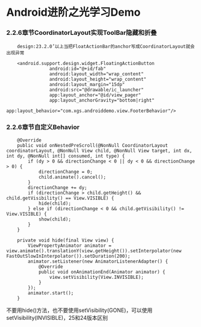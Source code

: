 # Android进阶之光学习Demo
### 2.2.6章节CoordinatorLayout实现ToolBar隐藏和折叠

        design:23.2.0’以上当把FloatActionBar的anchor写成CoordinatorLayout就会出现异常

        <android.support.design.widget.FloatingActionButton
                    android:id="@+id/fab"
                    android:layout_width="wrap_content"
                    android:layout_height="wrap_content"
                    android:layout_margin="15dp"
                    android:src="@drawable/ic_launcher"
                    app:layout_anchor="@id/view_pager"
                    app:layout_anchorGravity="bottom|right"
                    app:layout_behavior="com.xgs.androiddemo.view.FooterBehavior"/>
### 2.2.6章节自定义Behavior

        @Override
        public void onNestedPreScroll(@NonNull CoordinatorLayout coordinatorLayout, @NonNull View child, @NonNull View target, int dx, int dy, @NonNull int[] consumed, int type) {
            if (dy > 0 && directionChange < 0 || dy < 0 && directionChange > 0) {
                directionChange = 0;
                child.animate().cancel();
            }
            directionChange += dy;
            if (directionChange > child.getHeight() && child.getVisibility() == View.VISIBLE) {
                hide(child);
            } else if (directionChange < 0 && child.getVisibility() != View.VISIBLE) {
                show(child);
            }
        }

        private void hide(final View view) {
            ViewPropertyAnimator animator = view.animate().translationY(view.getHeight()).setInterpolator(new FastOutSlowInInterpolator()).setDuration(200);
            animator.setListener(new AnimatorListenerAdapter() {
                @Override
                public void onAnimationEnd(Animator animator) {
                    view.setVisibility(View.INVISIBLE);
                }
            });
            animator.start();
        }
不要用hide()方法，也不要使用setVisibility(GONE)，可以使用setVisibility(INVISIBLE)，25和24版本区别
